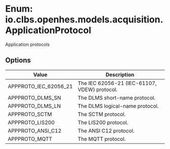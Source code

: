 # Enum: io.clbs.openhes.models.acquisition.ApplicationProtocol

Application protocols

## Options

| Value | Description |
| --- | --- |
| APPPROTO_IEC_62056_21 | The IEC 62056-21 (IEC-61107, VDEW) protocol. |
| APPPROTO_DLMS_SN | The DLMS short-name protocol. |
| APPPROTO_DLMS_LN | The DLMS logical-name protocol. |
| APPPROTO_SCTM | The SCTM protocol. |
| APPPROTO_LIS200 | The LIS200 protocol. |
| APPPROTO_ANSI_C12 | The ANSI C12 protocol. |
| APPPROTO_MQTT | The MQTT protocol. |
